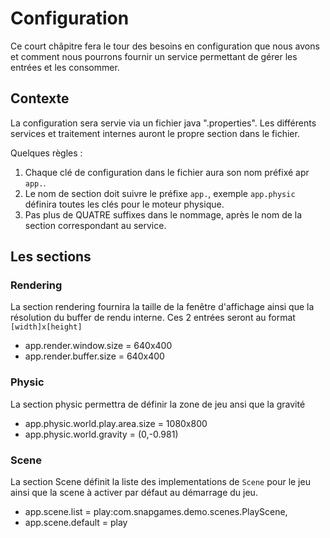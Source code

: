 # Configuration

Ce court châpitre fera le tour des besoins en configuration que nous avons et comment nous pourrons fournir
un service permettant de gérer les entrées et les consommer.

## Contexte

La configuration sera servie via un fichier java ".properties".
Les différents services et traitement internes auront le propre section dans le fichier.

Quelques règles :

1. Chaque clé de configuration dans le fichier aura son nom préfixé apr `app.`.
2. Le nom de section doit suivre le préfixe `app.`, exemple `app.physic` définira toutes les clés pour le moteur
   physique.
3. Pas plus de QUATRE suffixes dans le nommage, après le nom de la section correspondant au service.

## Les sections

### Rendering

La section rendering fournira la taille de la fenêtre d'affichage ainsi que la résolution du buffer de rendu interne.
Ces 2 entrées seront au format `[width]x[height]`

- app.render.window.size = 640x400
- app.render.buffer.size = 640x400

### Physic

La section physic permettra de définir la zone de jeu ansi que la gravité

- app.physic.world.play.area.size = 1080x800
- app.physic.world.gravity = (0,-0.981)

### Scene

La section Scene définit la liste des implementations de `Scene` pour le jeu ainsi que la scene à activer par défaut au
démarrage du jeu.

- app.scene.list = play:com.snapgames.demo.scenes.PlayScene,
- app.scene.default = play